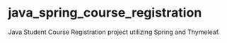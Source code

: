 # java_spring_course_registration
Java Student Course Registration project utilizing Spring and Thymeleaf.
